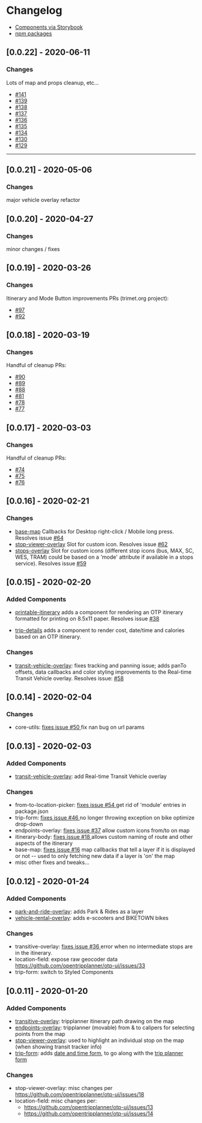 # Changelog

- [Components via Storybook](http://www.opentripplanner.org/otp-ui)
- [npm packages](https://www.npmjs.com/org/opentripplanner)

## [0.0.22] - 2020-06-11

### Changes

Lots of map and props cleanup, etc...

- [#141](https://github.com/opentripplanner/otp-ui/issues/141)
- [#139](https://github.com/opentripplanner/otp-ui/issues/139)
- [#138](https://github.com/opentripplanner/otp-ui/issues/138)
- [#137](https://github.com/opentripplanner/otp-ui/issues/137)
- [#136](https://github.com/opentripplanner/otp-ui/issues/136)
- [#135](https://github.com/opentripplanner/otp-ui/issues/135)
- [#134](https://github.com/opentripplanner/otp-ui/issues/134)
- [#130](https://github.com/opentripplanner/otp-ui/issues/130)
- [#129](https://github.com/opentripplanner/otp-ui/issues/129)

---

## [0.0.21] - 2020-05-06

### Changes

major vehicle overlay refactor

## [0.0.20] - 2020-04-27

### Changes

minor changes / fixes

## [0.0.19] - 2020-03-26

### Changes

Itinerary and Mode Button improvements PRs (trimet.org project):

- [#97](https://github.com/opentripplanner/otp-ui/issues/97)
- [#92](https://github.com/opentripplanner/otp-ui/issues/92)

## [0.0.18] - 2020-03-19

### Changes

Handful of cleanup PRs:

- [#90](https://github.com/opentripplanner/otp-ui/issues/90)
- [#89](https://github.com/opentripplanner/otp-ui/issues/89)
- [#88](https://github.com/opentripplanner/otp-ui/issues/88)
- [#81](https://github.com/opentripplanner/otp-ui/issues/81)
- [#78](https://github.com/opentripplanner/otp-ui/issues/78)
- [#77](https://github.com/opentripplanner/otp-ui/issues/77)

## [0.0.17] - 2020-03-03

### Changes

Handful of cleanup PRs:

- [#74](https://github.com/opentripplanner/otp-ui/issues/74)
- [#75](https://github.com/opentripplanner/otp-ui/issues/75)
- [#76](https://github.com/opentripplanner/otp-ui/issues/76)

## [0.0.16] - 2020-02-21

### Changes

- [base-map](http://www.opentripplanner.org/otp-ui/?path=/story/basemap--on-context-menu-popup) Callbacks for Desktop right-click / Mobile long press. Resolves issue [#64](https://github.com/opentripplanner/otp-ui/issues/64)
- [stop-viewer-overlay](http://www.opentripplanner.org/otp-ui/?path=/story/stopvieweroverlay--stopvieweroverlay-with-custom-marker) Slot for custom icon. Resolves issue [#62](https://github.com/opentripplanner/otp-ui/issues/62)
- [stops-overlay](http://www.opentripplanner.org/otp-ui/?path=/story/stopsoverlay--stopsoverlay-with-custom-marker) Slot for custom icons (different stop icons (bus, MAX, SC, WES, TRAM) could be based on a 'mode' attribute if available in a stops service). Resolves issue [#59](https://github.com/opentripplanner/otp-ui/issues/59)

## [0.0.15] - 2020-02-20

### Added Components

- [printable-itinerary](http://www.opentripplanner.org/otp-ui/?path=/story/printableitinerary--itinerarybody-with-walk-only-itinerary) adds a component for rendering an OTP itinerary formatted for printing on 8.5x11 paper. Resolves issue [#38](https://github.com/opentripplanner/otp-ui/issues/38)

- [trip-details](http://www.opentripplanner.org/otp-ui/?path=/story/tripdetails--tripdetails-with-tnc-transit-itinerary) adds a component to render cost, date/time and calories based on an OTP itinerary.

### Changes

- [transit-vehicle-overlay](http://www.opentripplanner.org/otp-ui/?path=/story/transitvehicleoverlay--real-time-vehicles-in-layer-switcher): fixes tracking and panning issue; adds panTo offsets, data callbacks and color styling improvements to the Real-time Transit Vehicle overlay. Resolves issue: [#58](https://github.com/opentripplanner/otp-ui/issues/58)

## [0.0.14] - 2020-02-04

### Changes

- core-utils: [fixes issue #50 ](https://github.com/opentripplanner/otp-ui/issues/50) fix nan bug on url params

## [0.0.13] - 2020-02-03

### Added Components

- [transit-vehicle-overlay](http://www.opentripplanner.org/otp-ui/?path=/story/realtime-vehiclelayer--real-time-vehicles-layer): add Real-time Transit Vehicle overlay

### Changes

- from-to-location-picker: [fixes issue #54 ](https://github.com/opentripplanner/otp-ui/issues/54) get rid of 'module' entries in package.json
- trip-form: [fixes issue #46 ](https://github.com/opentripplanner/otp-ui/issues/46) no longer throwing exception on bike optimize drop-down
- endpoints-overlay: [fixes issue #37](https://github.com/opentripplanner/otp-ui/issues/37) allow custom icons from/to on map
- itinerary-body: [fixes issue #18 ](https://github.com/opentripplanner/otp-ui/issues/18) allows custom naming of route and other aspects of the itinerary
- base-map: [fixes issue #16](https://github.com/opentripplanner/otp-ui/issues/16) map callbacks that tell a layer if it is displayed or not -- used to only fetching new data if a layer is 'on' the map
- misc other fixes and tweaks...

## [0.0.12] - 2020-01-24

### Added Components

- [park-and-ride-overlay](http://www.opentripplanner.org/otp-ui/?path=/story/parkandrideoverlay--parkandrideoverlay): adds Park & Rides as a layer
- [vehicle-rental-overlay](http://www.opentripplanner.org/otp-ui/?path=/story/vehiclerentaloverlay--vehiclerentaloverlay-with-rental-bicycles): adds e-scooters and BIKETOWN bikes

### Changes

- transitive-overlay: [fixes issue #36 ](https://github.com/opentripplanner/otp-ui/issues/36) error when no intermediate stops are in the itinerary.
- location-field: expose raw geocoder data https://github.com/opentripplanner/otp-ui/issues/33
- trip-form: switch to Styled Components

## [0.0.11] - 2020-01-20

### Added Components

- [transitive-overlay](http://www.opentripplanner.org/otp-ui/?path=/story/transitiveoverlay--transitiveoverlay-with-e-scooter-rental-transit-itinerary): tripplanner itinerary path drawing on the map
- [endpoints-overlay](http://www.opentripplanner.org/otp-ui/?path=/story/endpointsoverlay--endpointsoverlay): tripplanner (movable) from & to calipers for selecting points from the map
- [stop-viewer-overlay](http://www.opentripplanner.org/otp-ui/?path=/story/stopvieweroverlay--stopvieweroverlay): used to highlight an individual stop on the map (when showing transit tracker info)
- [trip-form](http://www.opentripplanner.org/otp-ui/?path=/story/datetimeselector--date-time-selector): adds [date and time form](http://www.opentripplanner.org/otp-ui/?path=/story/datetimeselector--date-time-selector), to go along with the [trip planner form](http://www.opentripplanner.org/otp-ui/?path=/story/settingsselectorpanel--settings-selector-panel)

### Changes

- stop-viewer-overlay: misc changes per https://github.com/opentripplanner/otp-ui/issues/18
- location-field: misc changes per:
  - https://github.com/opentripplanner/otp-ui/issues/13
  - https://github.com/opentripplanner/otp-ui/issues/14
